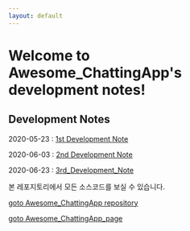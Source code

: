 ```yaml
---
layout: default
---
```


# Welcome to Awesome_ChattingApp's development notes!

## Development Notes
2020-05-23 : [1st Development Note](./2020-05-23-firstdevnote.html)

2020-06-03 : [2nd Development Note](./2020-06-03-seconddevnote.html)

2020-06-23 : [3rd_Development_Note](./2020-06-23-thirddevnote.html)

본 레포지토리에서 모든 소스코드를 보실 수 있습니다.

[goto Awesome_ChattingApp repository](https://github.com/bnbong/Awesome_ChattingApp)

[goto Awesome_ChattingApp_page](https://bnbong.github.io/Awesome_ChattingApp/)
